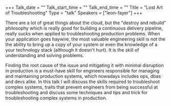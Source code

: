 +++
Talk_date = ""
Talk_start_time = ""
Talk_end_time = ""
Title = "Lost Art of Troubleshooting"
Type = "talk"
Speakers = ["leon-fayer"]
+++


There are a lot of great things about the cloud, but the "destroy and rebuild" philosophy which is really good for building a continuous delivery pipeline, really sucks when applied to troubleshooting production problems. When your application goes haywire, the most valuable engineering skill is not the the ability to bring up a copy of your system or even the knowledge of a your technology stack (although it doesn't hurt).  It is the skill of understanding and solving problems.

Finding the root cause of the issue and mitigating it with minimal disruption in production is a must-have skill for engineers responsible for managing and maintaining production systems, which nowadays includes ops, dbas and devs alike. In this talk I will discuss the skills required to troubleshoot complex systems, traits that prevent engineers from being successful at troubleshooting and discuss some techniques and tips and trick for troubleshooting complex systems in production.
